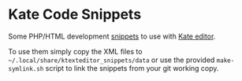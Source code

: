 # Kate Code Snippets


Some PHP/HTML development [snippets](http://docs.kde.org/stable/en/applications/kate/kate-application-plugin-snippets.html) to use with [Kate editor](http://kate-editor.org).

To use them simply copy the XML files to `~/.local/share/ktexteditor_snippets/data` or use the provided `make-symlink.sh` script to link the snippets from your git working copy.
